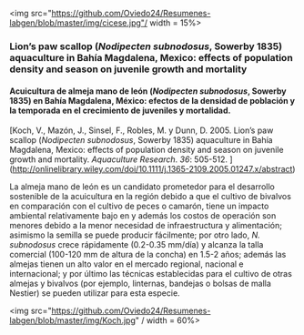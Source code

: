 
<img src="https://github.com/Oviedo24/Resumenes-labgen/blob/master/img/cicese.jpg"/ width = 15%>

### Lion’s paw scallop (*Nodipecten subnodosus*, Sowerby 1835) aquaculture in Bahía Magdalena, Mexico: effects of population density and season on juvenile growth and mortality
#### Acuicultura de almeja mano de león (*Nodipecten subnodosus*, Sowerby 1835) en Bahía Magdalena, México: efectos de la densidad de población y la temporada en el crecimiento de juveniles y mortalidad.

[Koch, V., Mazón, J., Sinsel, F., Robles, M. y  Dunn, D. 2005. Lion’s paw scallop (*Nodipecten subnodosus*, Sowerby 1835) aquaculture in Bahía Magdalena, Mexico: effects of population density and season on juvenile growth and mortality.  *Aquaculture Research*. *36*: 505-512. ] (http://onlinelibrary.wiley.com/doi/10.1111/j.1365-2109.2005.01247.x/abstract)

La almeja mano de león es un candidato prometedor para el desarrollo sostenible de la acuicultura en la región debido a que el cultivo de bivalvos en comparación con el cultivo de peces o camarón, tiene un impacto ambiental relativamente bajo en y además los costos de operación son menores debido a la menor necesidad de infraestructura y alimentación; asimismo la semilla se puede producir fácilmente; por otro lado, *N. subnodosus* crece rápidamente (0.2-0.35 mm/día) y alcanza la talla comercial (100-120 mm de altura de la concha) en 1.5-2 años; además las almejas tienen un alto valor en el mercado regional, nacional e internacional; y por último las técnicas establecidas para el cultivo de otras almejas y bivalvos (por ejemplo, linternas, bandejas o bolsas de malla Nestier) se pueden utilizar para esta especie.

<img src="https://github.com/Oviedo24/Resumenes-labgen/blob/master/img/Koch.jpg" / width = 60%>
